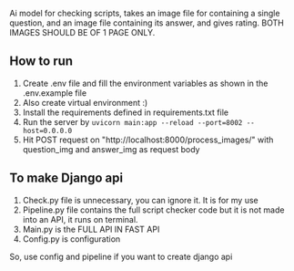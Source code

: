 Ai model for checking scripts, takes an image file for containing a single question, and an image file containing its answer, and gives rating. BOTH IMAGES SHOULD BE OF 1 PAGE ONLY.


## How to run

1. Create .env file and fill the environment variables as shown in the .env.example file
2. Also create virtual environment :)
3. Install the requirements defined in requirements.txt file
4. Run the server by `uvicorn main:app --reload --port=8002 --host=0.0.0.0`
5. Hit POST request on "http://localhost:8000/process_images/" with question_img and answer_img as request body



## To make Django api

1. Check.py file is unnecessary, you can ignore it. It is for my use
2. Pipeline.py file contains the full script checker code but it is not made into an API, it runs on terminal.
3. Main.py is the FULL API IN FAST API
4. Config.py is configuration

So, use config and pipeline if you want to create django api
